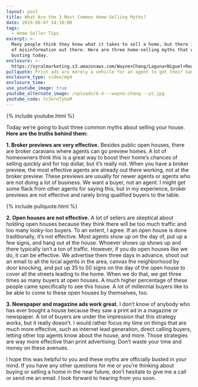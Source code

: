 ```yaml
---
layout: post
title: What Are the 3 Most Common Home-Selling Myths?
date: 2019-06-07 14:10:00
tags:
  - Home Seller Tips
excerpt: >-
  Many people think they know what it takes to sell a home, but there is a lot
  of misinformation out there. Here are three home-selling myths that we’re
  busting today.
enclosure: >-
  https://vyralmarketing.s3.amazonaws.com/Wayne+Chang/Laguna+Niguel+Real+Estate-+What+Are+the+3+Most+Common+Home-Selling+Myths_.mp4
pullquote: Print ads are merely a vehicle for an agent to get their name out there.
enclosure_type: video/mp4
enclosure_time:
use_youtube_image: true
youtube_alternate_image: /uploads/6-4---wayne-chang---yt.jpg
youtube_code: tc3ereTyGeM
---
```


{% include youtube.html %}

Today we’re going to bust three common myths about selling your house. **Here are the truths behind them:**

**1\. Broker previews are very effective.** Besides public open houses, there are broker caravans where agents can go preview homes. A lot of homeowners think this is a great way to boost their home’s chances of selling quickly and for top dollar, but it’s really not. When you have a broker preview, the most effective agents are already out there working, not at the broker preview. These previews are usually for newer agents or agents who are not doing a lot of business. We want a buyer, not an agent. I might get some flack from other agents for saying this, but in my experience, broker previews are not effective and rarely bring qualified buyers to the table.

{% include pullquote.html %}

**2\. Open houses are not effective.** A lot of sellers are skeptical about holding open houses because they think there will be too much traffic and too many looky-loo buyers. To an extent, I agree. If an open house is done traditionally, it’s not effective. Most agents show up on the day of, put up a few signs, and hang out at the house. Whoever shows up shows up and there typically isn’t a ton of traffic. However, if you do open houses like we do, it can be effective. We advertise them three days in advance, shoot out an email to all the local agents in the area, canvas the neighborhood by door knocking, and put up 35 to 50 signs on the day of the open house to cover all the streets leading to the home. When we do that, we get three times as many buyers at open houses. A much higher percentage of these people came specifically to see this house. A lot of millennial buyers like to be able to come to these open houses by themselves, too.

**3\. Newspaper and magazine ads work great.** I don’t know of anybody who has ever bought a house because they saw a print ad in a magazine or newspaper. A lot of buyers are under the impression that this strategy works, but it really doesn’t. I would rather focus my time on things that are much more effective, such as internet lead generation, direct calling buyers, letting other top agents know about the house, and more. Those strategies are way more effective than print advertising. Don’t waste your time and money on these avenues.

I hope this was helpful to you and these myths are officially busted in your mind. If you have any other questions for me or you’re thinking about buying or selling a home in the near future, don’t hesitate to give me a call or send me an email. I look forward to hearing from you soon.